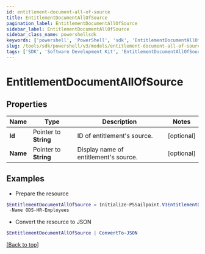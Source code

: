 ```yaml
---
id: entitlement-document-all-of-source
title: EntitlementDocumentAllOfSource
pagination_label: EntitlementDocumentAllOfSource
sidebar_label: EntitlementDocumentAllOfSource
sidebar_class_name: powershellsdk
keywords: ['powershell', 'PowerShell', 'sdk', 'EntitlementDocumentAllOfSource'] 
slug: /tools/sdk/powershell/v3/models/entitlement-document-all-of-source
tags: ['SDK', 'Software Development Kit', 'EntitlementDocumentAllOfSource']
---
```



# EntitlementDocumentAllOfSource

## Properties

Name | Type | Description | Notes
------------ | ------------- | ------------- | -------------
**Id** |  Pointer to **String** | ID of entitlement's source. | [optional] 
**Name** |  Pointer to **String** | Display name of entitlement's source. | [optional] 

## Examples

- Prepare the resource
```powershell
$EntitlementDocumentAllOfSource = Initialize-PSSailpoint.V3EntitlementDocumentAllOfSource  -Id 2c91808b6e9e6fb8016eec1a2b6f7b5f `
 -Name ODS-HR-Employees
```

- Convert the resource to JSON
```powershell
$EntitlementDocumentAllOfSource | ConvertTo-JSON
```


[[Back to top]](#) 

